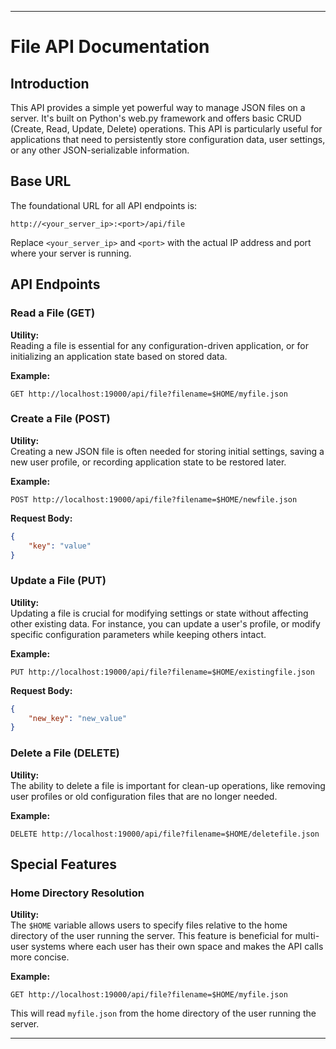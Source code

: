 
---

# File API Documentation

## Introduction

This API provides a simple yet powerful way to manage JSON files on a server. It's built on Python's web.py framework and offers basic CRUD (Create, Read, Update, Delete) operations. This API is particularly useful for applications that need to persistently store configuration data, user settings, or any other JSON-serializable information.

## Base URL

The foundational URL for all API endpoints is:

```
http://<your_server_ip>:<port>/api/file
```

Replace `<your_server_ip>` and `<port>` with the actual IP address and port where your server is running.

## API Endpoints

### Read a File (GET)

**Utility:**  
Reading a file is essential for any configuration-driven application, or for initializing an application state based on stored data.

**Example:**

```http
GET http://localhost:19000/api/file?filename=$HOME/myfile.json
```

### Create a File (POST)

**Utility:**  
Creating a new JSON file is often needed for storing initial settings, saving a new user profile, or recording application state to be restored later.

**Example:**

```http
POST http://localhost:19000/api/file?filename=$HOME/newfile.json
```

**Request Body:**

```json
{
    "key": "value"
}
```

### Update a File (PUT)

**Utility:**  
Updating a file is crucial for modifying settings or state without affecting other existing data. For instance, you can update a user's profile, or modify specific configuration parameters while keeping others intact.

**Example:**

```http
PUT http://localhost:19000/api/file?filename=$HOME/existingfile.json
```

**Request Body:**

```json
{
    "new_key": "new_value"
}
```

### Delete a File (DELETE)

**Utility:**  
The ability to delete a file is important for clean-up operations, like removing user profiles or old configuration files that are no longer needed.

**Example:**

```http
DELETE http://localhost:19000/api/file?filename=$HOME/deletefile.json
```

## Special Features

### Home Directory Resolution

**Utility:**  
The `$HOME` variable allows users to specify files relative to the home directory of the user running the server. This feature is beneficial for multi-user systems where each user has their own space and makes the API calls more concise.

**Example:**

```http
GET http://localhost:19000/api/file?filename=$HOME/myfile.json
```

This will read `myfile.json` from the home directory of the user running the server.

---
